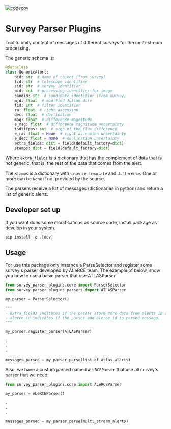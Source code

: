 [![codecov](https://codecov.io/gh/alercebroker/survey-parser-plugins/branch/main/graph/badge.svg?token=SEvXaWgJz8)](https://codecov.io/gh/alercebroker/survey-parser-plugins)


# Survey Parser Plugins

Tool to unify content of messages of different surveys for the multi-stream processing.

The generic schema is:

```python
@dataclass
class GenericAlert:
    oid: str  # name of object (from survey)
    tid: str  # telescope identifier
    sid: str  # survey identifier
    pid: int  # processing identifier for image
    candid: str  # candidate identifier (from survey)
    mjd: float  # modified Julian date
    fid: int  # filter identifier
    ra: float  # right ascension
    dec: float  # declination
    mag: float  # difference magnitude
    e_mag: float  # difference magnitude uncertainty
    isdiffpos: int  # sign of the flux difference
    e_ra: float = None  # right ascension uncertainty
    e_dec: float = None  # declination uncertainty
    extra_fields: dict = field(default_factory=dict)
    stamps: dict = field(default_factory=dict)
```

Where `extra_fields` is a dictionary that has the complement of data that is not generic, that is, the rest of the data that comes from the alert.

The `stamps` is a dictionary with `science`, `template` and `difference`. One or more can be `None` if not
provided by the source.

The parsers receive a list of messages (dictionaries in python) and return a list of generic alerts.

## Developer set up

If you want does some modifications on source code, install package as develop in your system.

```
pip install -e .[dev]
```

## Usage

For use this package only instance a ParseSelector and register some survey's parser developed by ALeRCE team. The example of below, show you how to use a basic parser that use ATLASParser.

```python
from survey_parser_plugins.core import ParserSelector
from survey_parser_plugins.parsers import ATLASParser

my_parser = ParserSelector()

""" 
- extra_fields indicates if the parser store more data from alerts in a key called 'extra_fields'
- alerce_id indicates if the parser add alerce_id to parsed message.
"""

my_parser.register_parser(ATLASParser)

.
.
.

messages_parsed = my_parser.parse(list_of_atlas_alerts)
```

Also, we have a custom parsed named `ALeRCEParser` that use all survey's parser that we need.

```python
from survey_parser_plugins.core import ALeRCEParser

my_parser = ALeRCEParser()

.
.
.

messages_parsed = my_parser.parse(multi_stream_alerts)
```
